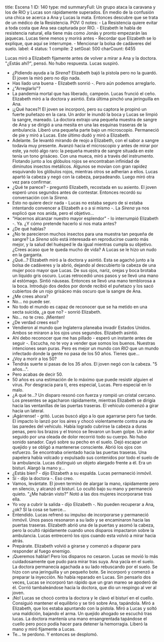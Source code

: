 title:          Escena 1
ID:             140
type:           md
summaryFull:    Un grupo ataca la caravana y los de RIO y Lucas son rápidamente superados. En medio de la confusión una chica se acerca a Ana y Lucas la mata. Entonces descubre que se trata de un médico de la Resistencia.
POV:            0
notes:          - La Resistencia quiere evitar a toda costa que Ana sea capturada por RIO.
                - Elizabeth le habla de resistencia natural, ella tiene más como Jonás y pronto empezarán las jaquecas. Lucas tiene menos y morirá antes
                - Recordar que Elizabeth se lo explique, que aquí se interrumpe.
                - Mencionar la bolsa de cadáveres del suelo.
label:          4
status:         1
compile:        2
setGoal:        500
charCount:      6455


Lucas miró a Elizabeth fijamente antes de volver a mirar a Ana y la doctora.
"¿Estás ahí?", pensó.
No hubo respuesta. Lucas suspiró.
- ¿Pidiendo ayuda a la *Sirena*?
Elizabeth bajó la pistola pero no la guardó. El joven la miró pero no dijo nada.
- Has liado una buena - Elizabeth sonrió -. Pero aún podemos arreglarlo.
- ¿"Arreglarlo"?
- La pandemia mortal que has liberado, campeón.
Lucas frunció el ceño. Elizabeth miró a la doctora y asintió. Esta última pinchó una jeringuilla en Ana.
- ¡¿Qué haces?!
El joven se incorporó, pero su captora le propinó un fuerte puñetazo en la cara. Un ardor le inundó la boca y Lucas se limpió la sangre, mareado.
La doctora extrajo una pequeña muestra de sangre de Ana y se dirigió a una mesita en una las esquinas traseras de la ambulancia. Liberó una pequeña parte bajo un microscopio.
Permaneció de pie y miró a Lucas. Este último dudó y miró a Elizabeth.
- Adelante.
Se levantó mirando de reojo a Elizabeth, con el sabor a sangre todavía muy presente.
Avanzó hacia el microscopio y antes de mirar por este, ya notó algo raro: la pequeña muestra de sangre situada en este tenía un tono grisáceo.
Con una mueca, miró a través del instrumento.
Flotando junto a los glóbulos rojos se encontraban infinidad de diminutos insectos metálicos. Algunos se movían con gran rapidez esquivando los glóbulos rojos, mientras otros se adherían a ellos.
Lucas apartó la cabeza y negó con la cabeza, parpadeando. Luego miró otra vez para confirmar.
- ¿Qué te parece? - preguntó Elizabeth, recostada en su asiento.
El joven esperó unos segundos antes de contestar. Entonces recordó su conversación con la *Sirena*.
- Esto no quiere decir nada - Lucas no estaba seguro de si estaba intentando convencer a Elizabeth a o a si mismo -. La *Sirena* ya nos explicó que nos anida, pero el objetivo...
- "Hacernos alcanzar nuestro mayor esplendor" - lo interrumpió Elizabeth -. Ya. ¿Y cómo pretende hacerlo si nos mata antes?
- ¿De qué hablas?
- ¿No te parecieron muchos insectos para una muestra tan pequeña de sangre? La *Sirena* sólo está interesada en reproducirse cuanto más mejor, y la salud del huésped le da igual mientras cumpla su objetivo. ¿Crees acaso que te queda mucho de vida?
A Lucas se le hizo un nudo en la garganta.
- ¿Qué...?
Elizabeth miró a la doctora y asintió. Esta se agachó junto a la bolsa de cadáveres y la abrió, dejando al descubierto la cabeza de una mujer poco mayor que Lucas. De sus ojos, nariz, orejas y boca  brotaba un líquido gris oscuro.
Lucas retrocedió unos pasos y se llevó una mano al estómago. Sintió náuseas.
Entonces se llevó una mano temblorosa a la boca. Introdujo dos dedos por donde recibió el puñetazo y los sacó cubiertos de un rojo grisáceo más oscuro que la sangre de Ana.
- ¿Me crees ahora?
- No... no puede ser.
- No todo el mundo es capaz de reconocer que se ha metido en una secta suicida, ¿a que  no? - sonrió Elizabeth.
- No... no te creo. ¡Mienten!
- ¿De verdad crees eso?
- Vendieron al mundo que Inglaterra planeaba invadir Estados Unidos.
Ambos se miraron a los ojos unos segundos. Elizabeth asintió.
- Ahí debo reconocer que me has pillado - esperó un instante antes de seguir -. Escucha, no te voy a vender que somos los buenos. Nuestras intenciones sean puras. Pero es mejor un mundo con *RIO* que un mundo infectado donde la gente no pasa de los 50 años. Tienes que...
- ¿Voy a morir a los 50?
- Tendrás suerte si pasas de los 35 años.
El joven negó con la cabeza. "5 años...".
- Pero acabas de decir 50.
- 50 años es una estimación de lo máximo que puede resistir alguien el virus. Por desgracia para ti, eres especial, Lucas. Pero especial en lo malo.
- ¿A qué te...?
Un disparo resonó con fuerza y rompió un cristal cercano. Los presentes se agacharon rápidamente, mientras Elizabeth se dirigía hacia las ventanillas de las puertas traseras.
El vehículo comenzó a girar hacia un lateral.
- ¡Agárrense! - gritó.
Lucas buscó algo a lo que agarrarse pero fue tarde. El impacto lo lanzó por los aires y chocó violentamente contra una de las paredes del vehículo.
Había logrado cubrirse la cabeza a duras penas, pero los brazos y el tronco se llevaron un buen golpe. Un ardor seguido por una oleada de dolor recorrió todo su cuerpo.
No hubo sonido sanador.
Cayó sobre su pecho en el suelo. Dejó escapar un quejido y se obligó a mantenerse consciente. Abrió los ojos con esfuerzo.
Se encontraba orientado hacia las puertas traseras. Una papelera había volcado y expulsado sus contenidos por todo el suelo de la ambulancia.
Lucas distinguió  un objeto alargado frente a él. Era un bisturí.
Alargó la mano y...
- ¿Estás bien? - dijo Elizabeth a su espalda.
Lucas permaneció inmóvil.
- Sí - dijo la doctora -. Eso creo.
- Vamos, levántate.
El joven terminó de alargar la mano, rápidamente pero en silencio, y alcanzó el bisturí. Lo ocultó bajo su mano y permaneció quieto.
"¿Me habrán visto?"
Notó a las dos mujeres incorporarse tras ella.
- Yo voy a cubrir la salida - dijo Elizabeth -. No pueden recuperar a Ana, ¿ok? SI la cosa se tuerce...
- Entendido.
Lucas refrenó su impulso de incorporarse y permaneció inmóvil. Unos pasos resonaron a su lado y se encaminaron hacia las puertas traseras.
Elizabeth abrió una de la puertas y asomó la cabeza, pero la ocultó rápidamente cuando unos disparos impactaron sobre la ambulancia. Lucas entrecerró los ojos cuando esta volvió a mirar hacia atrás.
- Prepárate.
Elizabeth volvió a girarse y comenzó a disparar para responder al fuego enemigo.
- ¡Queremos hablar!
Pero los disparos no cesaron.
Lucas se movió lo más cuidadosamente que pudo para mirar tras suya. Ana yacía en el suelo. La doctora permanecía agachada a su lado rebuscando por el suelo. Se hizo con una jeringuilla y un pequeño bote. Se incorporó y comenzó a preparar la inyección.
No había reparado en Lucas.
Sin pensarlo dos veces, Lucas se incorporó tan rápido que un gran mareo se apoderó de él. Corrió tambaleándose hacia la doctora, que dio un respingo al ver al joven.
- ¡No!
Lucas se chocó contra la doctora y le clavó el bisturí en el cuello. Consiguió mantener el equilibrio y se tiró sobre Ana, tapándola.
Miró a Elizabeth, que los estaba apuntando con la pistola. Miró a Lucas y soltó una maldición, bajando el arma.
Un quejido ahogado se escuchó tras lucas.
La doctora mantenía una mano ensangrentada tapándose el cuello pero poco podía hacer para detener la hemorragia. Liberó la mano y miró fijamente a Lucas.
- Te... te perdono.
Y entonces se desplomó.
